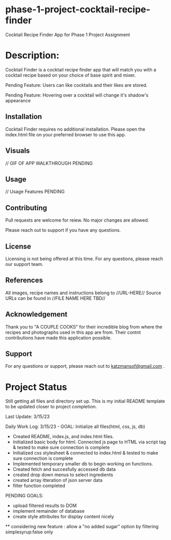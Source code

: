 # phase-1-project-cocktail-recipe-finder

Cocktail Recipe Finder App for Phase 1 Project Assignment


# Description:  

Cocktail Finder is a cocktail recipe finder app that will match you with a cocktail recipe based on your choice of base spirit and mixer. 

Pending Feature: Users can like cocktails and their likes are stored.

Pending Feature: Hovering over a cocktail will change it's shadow's appearance


## Installation

Cocktail Finder requires no additional installation. 
Please open the index.html file on your preferred browser to use this app.


## Visuals


// GIF OF APP WALKTHROUGH PENDING

## Usage

// Usage Features PENDING


## Contributing

Pull requests are welcome for reiew. 
No major changes are allowed. 

Please reach out to support if you have any questions. 


## License

Licensing is not being offered at this time. 
For any questions, please reach our support team. 

## References

All images, recipe names and instructions belong to //URL-HERE//
Source URLs can be found in //FILE NAME HERE TBD//

## Acknowledgement

Thank you to "A COUPLE COOKS" for their incredible blog from where the recipes and photographs used in this app are from. Their contnt contributions have made this application possible. 


## Support

For any questions or support, please reach out to katzmansof@gmail.com . 


# Project Status 

Still getting all files and directory set up. 
This is my initial README template to be updated closer to project completion. 

Last Update: 3/15/23

Daily Work Log: 
3/15/23 - GOAL: Initialize all files(html, css, js, db)
- Created README, index.js, and index.html files. 
- Initialized basic body for html. Connected js page to HTML via script tag & tested to make sure connection is complete
- Initialized css stylesheet & connected to index.html & tested to make sure connection is complete
- Implemented temporary smaller db to begin working on functions. 
- Created fetch and succesfully accessed db data
- created drop down menus to select ingredients
- created array itteration of json server data
- filter function completed



PENDING GOALS: 
- upload filtered results to DOM
- implement remainder of database 
- create style attributes for display content nicely



** considering new feature : allow a "no added sugar" option by filtering simplesyrup:false only 


